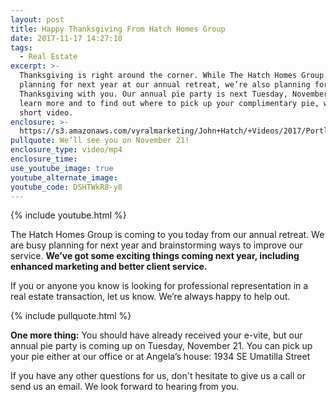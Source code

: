 ```yaml
---
layout: post
title: Happy Thanksgiving From Hatch Homes Group
date: 2017-11-17 14:27:10
tags:
  - Real Estate
excerpt: >-
  Thanksgiving is right around the corner. While The Hatch Homes Group is busy
  planning for next year at our annual retreat, we’re also planning for
  Thanksgiving with you. Our annual pie party is next Tuesday, November 21. To
  learn more and to find out where to pick up your complimentary pie, watch this
  short video.
enclosure: >-
  https://s3.amazonaws.com/vyralmarketing/John+Hatch/+Videos/2017/Portland+Real+Estate+Agent-+Be+Sure+To+RSVP+For+Your+Pie%2521.mp4
pullquote: We’ll see you on November 21!
enclosure_type: video/mp4
enclosure_time:
use_youtube_image: true
youtube_alternate_image:
youtube_code: DSHTWkR8-y8
---
```



{% include youtube.html %}

The Hatch Homes Group is coming to you today from our annual retreat. We are busy planning for next year and brainstorming ways to improve our service. **We’ve got some exciting things coming next year, including enhanced marketing and better client service.**

If you or anyone you know is looking for professional representation in a real estate transaction, let us know. We’re always happy to help out.

{% include pullquote.html %}

**One more thing:** You should have already received your e-vite, but our annual pie party is coming up on Tuesday, November 21. You can pick up your pie either at our office or at Angela’s house: 1934 SE Umatilla Street

If you have any other questions for us, don't hesitate to give us a call or send us an email. We look forward to hearing from you.